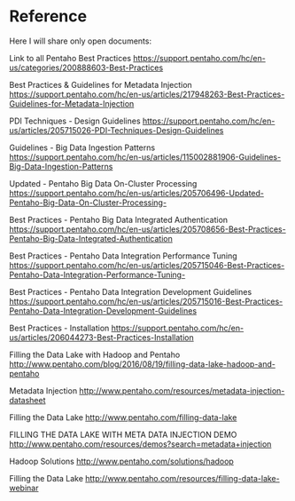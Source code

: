 # Reference

Here I will share only open documents:

Link to all Pentaho Best Practices
https://support.pentaho.com/hc/en-us/categories/200888603-Best-Practices 

Best Practices & Guidelines for Metadata Injection
https://support.pentaho.com/hc/en-us/articles/217948263-Best-Practices-Guidelines-for-Metadata-Injection

PDI Techniques - Design Guidelines
https://support.pentaho.com/hc/en-us/articles/205715026-PDI-Techniques-Design-Guidelines

Guidelines - Big Data Ingestion Patterns
https://support.pentaho.com/hc/en-us/articles/115002881906-Guidelines-Big-Data-Ingestion-Patterns

Updated - Pentaho Big Data On-Cluster Processing
https://support.pentaho.com/hc/en-us/articles/205706496-Updated-Pentaho-Big-Data-On-Cluster-Processing-

Best Practices - Pentaho Big Data Integrated Authentication
https://support.pentaho.com/hc/en-us/articles/205708656-Best-Practices-Pentaho-Big-Data-Integrated-Authentication

Best Practices - Pentaho Data Integration Performance Tuning
https://support.pentaho.com/hc/en-us/articles/205715046-Best-Practices-Pentaho-Data-Integration-Performance-Tuning-

Best Practices - Pentaho Data Integration Development Guidelines
https://support.pentaho.com/hc/en-us/articles/205715016-Best-Practices-Pentaho-Data-Integration-Development-Guidelines

Best Practices - Installation
https://support.pentaho.com/hc/en-us/articles/206044273-Best-Practices-Installation

Filling the Data Lake with Hadoop and Pentaho
http://www.pentaho.com/blog/2016/08/19/filling-data-lake-hadoop-and-pentaho

Metadata Injection
http://www.pentaho.com/resources/metadata-injection-datasheet

Filling the Data Lake
http://www.pentaho.com/filling-data-lake

FILLING THE DATA LAKE WITH META DATA INJECTION DEMO
http://www.pentaho.com/resources/demos?search=metadata+injection

Hadoop Solutions
http://www.pentaho.com/solutions/hadoop

Filling the Data Lake
http://www.pentaho.com/resources/filling-data-lake-webinar

